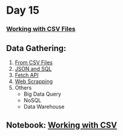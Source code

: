 # Day 15

### [Working with CSV Files](https://www.youtube.com/watch?v=a_XrmKlaGTs&list=PLKnIA16_Rmvbr7zKYQuBfsVkjoLcJgxHH)

## Data Gathering:
1. [From CSV Files](https://www.youtube.com/watch?v=a_XrmKlaGTs&list=PLKnIA16_Rmvbr7zKYQuBfsVkjoLcJgxHH) 
2. [JSON and SQL](https://www.youtube.com/watch?v=fFwRC-fapIU&list=PLKnIA16_Rmvbr7zKYQuBfsVkjoLcJgxHH&index=16)
3. [Fetch API](https://www.youtube.com/watch?v=roTZJaxjnJc&list=PLKnIA16_Rmvbr7zKYQuBfsVkjoLcJgxHH&index=18)
4. [Web Scrapping](https://www.youtube.com/watch?v=roTZJaxjnJc&list=PLKnIA16_Rmvbr7zKYQuBfsVkjoLcJgxHH&index=18)
5. Others
    - Big Data Query
    - NoSQL
    - Data Warehouse


## Notebook: [Working with CSV](./Code/index.ipynb)